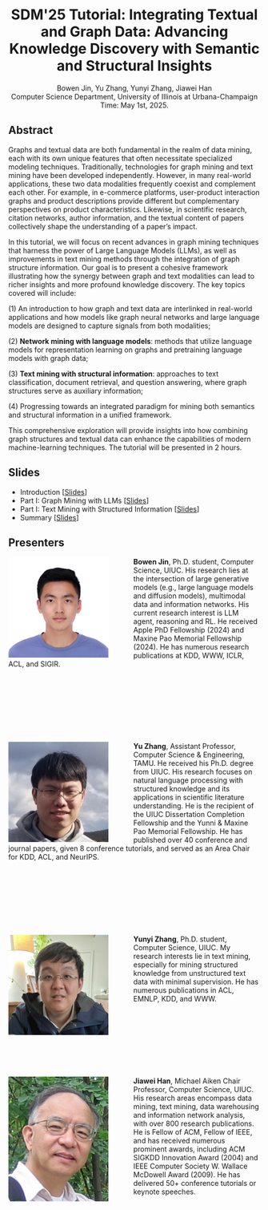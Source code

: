 <!-- ---
permalink: /wsdm24-tutorial/
author_profile: true
--- -->

<center>
<h1>
SDM'25 Tutorial: Integrating Textual and Graph Data: Advancing Knowledge Discovery with Semantic and Structural Insights
</h1>
Bowen Jin, Yu Zhang, Yunyi Zhang, Jiawei Han<br/>
Computer Science Department, University of Illinois at Urbana-Champaign<br/>
<!-- Time: Aug 9, 2023 10:00 AM - 1:00 PM (PDT) -->
Time: May 1st, 2025.
</center>

## Abstract

Graphs and textual data are both fundamental in the realm of data mining, each with its own unique features that often necessitate specialized modeling techniques. Traditionally, technologies for graph mining and text mining have been developed independently. However, in many real-world applications, these two data modalities frequently coexist and complement each other. For example, in e-commerce platforms, user-product interaction graphs and product descriptions provide different but complementary perspectives on product characteristics. Likewise, in scientific research, citation networks, author information, and the textual content of papers collectively shape the understanding of a paper’s impact.

In this tutorial, we will focus on recent advances in graph mining techniques that harness the power of Large Language Models (LLMs), as well as improvements in text mining methods through the integration of graph structure information. Our goal is to present a cohesive framework illustrating how the synergy between graph and text modalities can lead to richer insights and more profound knowledge discovery. The key topics covered will include:

(1) An introduction to how graph and text data are interlinked in real-world applications and how models like graph neural networks and large language models are designed to capture signals from both modalities;

(2) **Network mining with language models**: methods that utilize language models for representation learning on graphs and pretraining language models with graph data;

(3) **Text mining with structural information**: approaches to text classification, document retrieval, and question answering, where graph structures serve as auxiliary information;

(4) Progressing towards an integrated paradigm for mining both semantics and structural information in a unified framework.

This comprehensive exploration will provide insights into how combining graph structures and textual data can enhance the capabilities of modern machine-learning techniques.
The tutorial will be presented in 2 hours. 



## Slides

* Introduction \[[Slides](Part0.pdf)\]
* Part I: Graph Mining with LLMs \[[Slides](Part1.pdf)\]
* Part I: Text Mining with Structured Information \[[Slides](Part2.pdf)\]
* Summary \[[Slides](Part3.pdf)\]

## Presenters

<img align="left" img src="/img/portrait.jpg" alt="Bowen Jin" style="width: 200px;margin-right:50px;"/>**Bowen Jin**, Ph.D. student, Computer Science, UIUC. His research lies at the intersection of large generative models (e.g., large language models and diffusion models), multimodal data and information networks. His current research interest is LLM agent, reasoning and RL. He received Apple PhD Fellowship (2024) and Maxine Pao Memorial Fellowship (2024). He has numerous research publications at KDD, WWW, ICLR, ACL, and SIGIR.

<br/>
<br/>
<br/>
<br/>
<br/>
<br/>
<br/>

<img align="left" img src="/img/Yu_Zhang.png" alt="Yu Zhang" style="width: 200px;margin-right:50px;"/>**Yu Zhang**, Assistant Professor, Computer Science & Engineering, TAMU. He received his Ph.D. degree from UIUC. His research focuses on natural language processing with structured knowledge and its applications in scientific literature understanding. He is the recipient of the UIUC Dissertation Completion Fellowship and the Yunni & Maxine Pao Memorial Fellowship. He has published over 40 conference and journal papers, given 8 conference tutorials, and served as an Area Chair for KDD, ACL, and NeurIPS.


<br/>
<br/>
<br/>
<br/>
<br/>
<br/>
<br/>

<img align="left" img src="/img/Yunyi_Zhang.jpeg" alt="Yunyi Zhang" style="width: 200px;margin-right:50px;"/>**Yunyi Zhang**, Ph.D. student, Computer Science, UIUC. My research interests lie in text mining, especially for mining structured knowledge from unstructured text data with minimal supervision. He has numerous publications in ACL, EMNLP, KDD, and WWW.


<br/>
<br/>
<br/>
<br/>
<br/>
<br/>
<br/>

<img align="left" img src="/img/Jiawei_Han.jpg" alt="Jiawei Han" style="width: 200px;margin-right:50px;"/>**Jiawei Han**, Michael Aiken Chair Professor, Computer Science, UIUC. His research areas encompass data mining, text mining, data warehousing and information network analysis, with over 800 research publications. He is Fellow of ACM, Fellow of IEEE, and has received numerous prominent awards, including ACM SIGKDD Innovation Award (2004) and IEEE Computer Society W. Wallace McDowell Award (2009). He has delivered 50+ conference tutorials or keynote speeches.
